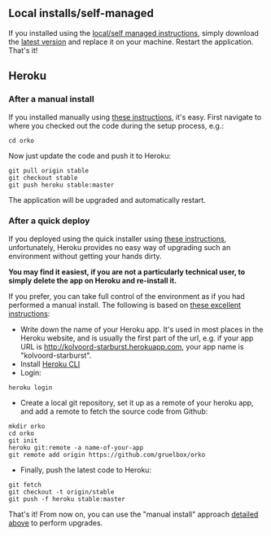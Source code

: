 ## Local installs/self-managed

If you installed using the [local/self managed instructions](/Local-installation), simply download the [latest version](../releases/latest) and replace it on your machine.  Restart the application. That's it!

## Heroku

### After a manual install

If you installed manually using [these instructions](Manual-installation-on-Heroku), it's easy.  First navigate to where you checked out the code during the setup process, e.g.:
```
cd orko
```
Now just update the code and push it to Heroku:
```
git pull origin stable
git checkout stable
git push heroku stable:master
```
The application will be upgraded and automatically restart.

### After a quick deploy

If you deployed using the quick installer using [these instructions](One-click-installation-on-Heroku), unfortunately, Heroku provides no easy way of upgrading such an environment without getting your hands dirty.

**You may find it easiest, if you are not a particularly technical user, to simply delete the app on Heroku and re-install it.**

If you prefer, you can take full control of the environment as if you had performed a manual install. The following is based on [these excellent instructions](https://f-a.nz/dev/update-deploy-to-heroku-app/):

- Write down the name of your Heroku app. It's used in most places in the Heroku website, and is usually the first part of the url, e.g. if your app URL is http://kolvoord-starburst.herokuapp.com, your app name is "kolvoord-starburst".
- Install [Heroku CLI](https://devcenter.heroku.com/articles/heroku-cli)
- Login:
```
heroku login
```
- Create a local git repository, set it up as a remote of your heroku app, and add a remote to fetch the source code from Github:
```
mkdir orko
cd orko
git init
heroku git:remote -a name-of-your-app
git remote add origin https://github.com/gruelbox/orko
```
- Finally, push the latest code to Heroku:
```
git fetch
git checkout -t origin/stable
git push -f heroku stable:master
```
That's it! From now on, you can use the "manual install" approach [detailed above](#after-a-manual-install) to perform upgrades.